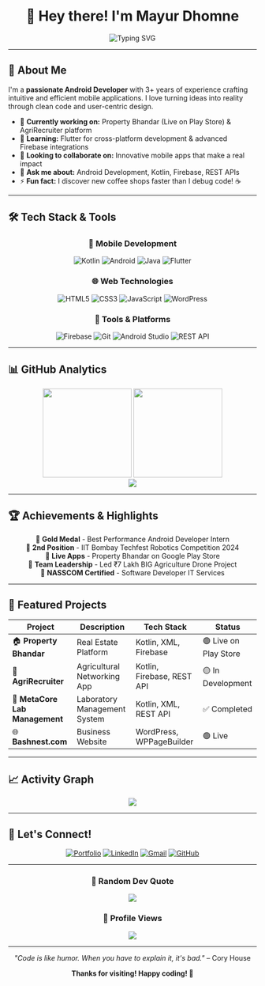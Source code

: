 <div align="center">

# 👋 Hey there! I'm Mayur Dhomne

<img src="https://readme-typing-svg.herokuapp.com?font=Fira+Code&size=22&duration=3000&pause=1000&color=2E96F7&center=true&vCenter=true&width=600&lines=Android+Developer+%7C+Mobile+App+Enthusiast;Building+Innovative+Mobile+Solutions;Always+Learning+New+Technologies" alt="Typing SVG" />

</div>

---

## 🚀 About Me

I'm a **passionate Android Developer** with 3+ years of experience crafting intuitive and efficient mobile applications. I love turning ideas into reality through clean code and user-centric design.

- 🔭 **Currently working on:** Property Bhandar (Live on Play Store) & AgriRecruiter platform
- 🌱 **Learning:** Flutter for cross-platform development & advanced Firebase integrations
- 👯 **Looking to collaborate on:** Innovative mobile apps that make a real impact
- 💬 **Ask me about:** Android Development, Kotlin, Firebase, REST APIs
- ⚡ **Fun fact:** I discover new coffee shops faster than I debug code! ☕

---

## 🛠️ Tech Stack & Tools

<div align="center">

### 📱 Mobile Development
![Kotlin](https://img.shields.io/badge/Kotlin-0095D5?style=for-the-badge&logo=kotlin&logoColor=white)
![Android](https://img.shields.io/badge/Android-3DDC84?style=for-the-badge&logo=android&logoColor=white)
![Java](https://img.shields.io/badge/Java-ED8B00?style=for-the-badge&logo=java&logoColor=white)
![Flutter](https://img.shields.io/badge/Flutter-02569B?style=for-the-badge&logo=flutter&logoColor=white)

### 🌐 Web Technologies
![HTML5](https://img.shields.io/badge/HTML5-E34F26?style=for-the-badge&logo=html5&logoColor=white)
![CSS3](https://img.shields.io/badge/CSS3-1572B6?style=for-the-badge&logo=css3&logoColor=white)
![JavaScript](https://img.shields.io/badge/JavaScript-F7DF1E?style=for-the-badge&logo=javascript&logoColor=black)
![WordPress](https://img.shields.io/badge/WordPress-21759B?style=for-the-badge&logo=wordpress&logoColor=white)

### 🔧 Tools & Platforms
![Firebase](https://img.shields.io/badge/Firebase-FFCA28?style=for-the-badge&logo=firebase&logoColor=black)
![Git](https://img.shields.io/badge/Git-F05032?style=for-the-badge&logo=git&logoColor=white)
![Android Studio](https://img.shields.io/badge/Android%20Studio-3DDC84?style=for-the-badge&logo=android-studio&logoColor=white)
![REST API](https://img.shields.io/badge/REST-02569B?style=for-the-badge&logo=rest&logoColor=white)

</div>

---

## 📊 GitHub Analytics

<div align="center">
<img height="180em" src="https://github-readme-stats.vercel.app/api?username=YourGitHubUsername&show_icons=true&count_private=true&theme=tokyonight&hide_border=true" />
<img height="180em" src="https://github-readme-stats.vercel.app/api/top-langs/?username=YourGitHubUsername&layout=compact&theme=tokyonight&hide_border=true" />
</div>

<div align="center">
<img src="https://github-readme-streak-stats.herokuapp.com/?user=YourGitHubUsername&theme=tokyonight&hide_border=true" />
</div>

---

## 🏆 Achievements & Highlights

<div align="center">

🥇 **Gold Medal** - Best Performance Android Developer Intern  
🥈 **2nd Position** - IIT Bombay Techfest Robotics Competition 2024  
📱 **Live Apps** - Property Bhandar on Google Play Store  
💼 **Team Leadership** - Led ₹7 Lakh BIG Agriculture Drone Project  
📜 **NASSCOM Certified** - Software Developer IT Services  

</div>

---

## 🚀 Featured Projects

<div align="center">

| Project | Description | Tech Stack | Status |
|---------|-------------|------------|--------|
| 🏠 **Property Bhandar** | Real Estate Platform | Kotlin, XML, Firebase | 🟢 Live on Play Store |
| 🌾 **AgriRecruiter** | Agricultural Networking App | Kotlin, Firebase, REST API | 🟡 In Development |
| 🧪 **MetaCore Lab Management** | Laboratory Management System | Kotlin, XML, REST API | ✅ Completed |
| 🌐 **Bashnest.com** | Business Website | WordPress, WPPageBuilder | 🟢 Live |

</div>

---

## 📈 Activity Graph

<div align="center">
<img src="https://github-readme-activity-graph.vercel.app/graph?username=YourGitHubUsername&bg_color=1a1b27&color=be90f2&line=638fda&point=35aea1&area=true&hide_border=true" />
</div>

---

## 🤝 Let's Connect!

<div align="center">

[![Portfolio](https://img.shields.io/badge/Portfolio-FF5722?style=for-the-badge&logo=google-chrome&logoColor=white)](https://mayur2005portfolio.netlify.app/)
[![LinkedIn](https://img.shields.io/badge/LinkedIn-0077B5?style=for-the-badge&logo=linkedin&logoColor=white)](https://linkedin.com/in/mayur-dhomne-2b0a60270)
[![Gmail](https://img.shields.io/badge/Gmail-D14836?style=for-the-badge&logo=gmail&logoColor=white)](mailto:dhomnemayur99@gmail.com)
[![GitHub](https://img.shields.io/badge/GitHub-100000?style=for-the-badge&logo=github&logoColor=white)](https://github.com/mayurdhomne)

</div>

---

<div align="center">

### 💭 Random Dev Quote
![](https://quotes-github-readme.vercel.app/api?type=horizontal&theme=tokyonight)

### 🎯 Profile Views
![](https://komarev.com/ghpvc/?username=YourGitHubUsername&color=blueviolet&style=for-the-badge)

---

*"Code is like humor. When you have to explain it, it's bad."* – Cory House

**Thanks for visiting! Happy coding! 🚀**

</div>

